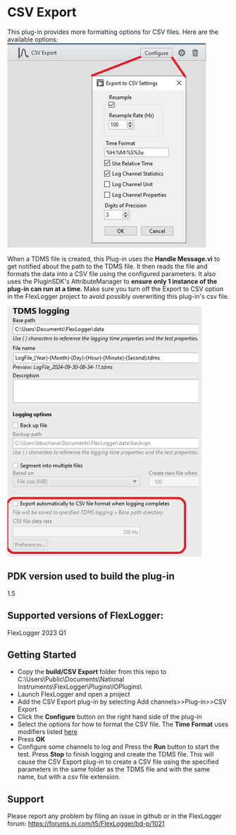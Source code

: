 # CSV Export

This plug-in provides more formatting options for CSV files. Here are the available options:
![CSV Format Options](./Configure.png)

When a TDMS file is created, this Plug-in uses the **Handle Message.vi** to get notified about the path to the TDMS file. It then reads the file and formats the data into a CSV file using the configured parameters.
It also uses the PluginSDK's AttributeManager to **ensure only 1 instance of the plug-in can run at a time**.
Make sure you turn off the Export to CSV option in the FlexLogger project to avoid possibly overwriting this plug-in's csv file.

![Built-in CSV option](./CsvExport.png)


## PDK version used to build the plug-in
1.5

## Supported versions of FlexLogger:
FlexLogger 2023 Q1

## Getting Started
- Copy the **build/CSV Export** folder from this repo to C:\Users\Public\Documents\National Instruments\FlexLogger\Plugins\IOPlugins\
- Launch FlexLogger and open a project
- Add the CSV Export plug-in by selecting Add channels>>Plug-in>>CSV Export
- Click the **Configure** button on the right hand side of the plug-in
- Select the options for how to format the CSV file. The **Time Format** uses modifiers listed [here](https://www.ni.com/docs/en-US/bundle/labview-api-ref/page/vi-lib/string/format-codes-for-the-time-format-string.html)
- Press **OK**
- Configure some channels to log and Press the **Run** button to start the test. Press **Stop** to finish logging and create the TDMS file. This will cause the CSV Export plug-in to create a CSV file using the specified parameters in the same folder as the TDMS file and with the same name, but with a csv file extension.

## Support
Please report any problem by filing an issue in github or in the FlexLogger forum:
https://forums.ni.com/t5/FlexLogger/bd-p/1021
